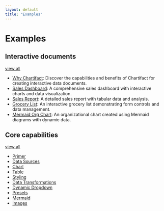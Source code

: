 ```yaml
---
layout: default
title: "Examples"
---
```


# Examples

## Interactive documents
[view all](https://microsoft.github.io/chartifact/view?load=../assets/examples/examples.markdown.folder.json)

- [Why Chartifact](https://microsoft.github.io/chartifact/view/?load=../assets/examples/markdown/why-chartifact.idoc.md): Discover the capabilities and benefits of Chartifact for creating interactive data documents.
- [Sales Dashboard](https://microsoft.github.io/chartifact/view/?load=../assets/examples/markdown/sales-dashboard.idoc.md): A comprehensive sales dashboard with interactive charts and data visualization.
- [Sales Report](https://microsoft.github.io/chartifact/view/?load=../assets/examples/markdown/sales-report.idoc.md): A detailed sales report with tabular data and analysis.
- [Grocery List](https://microsoft.github.io/chartifact/view/?load=../assets/examples/markdown/grocery-list.idoc.md): An interactive grocery list demonstrating form controls and data management.
- [Mermaid Org Chart](https://microsoft.github.io/chartifact/view/?load=../assets/examples/markdown/mermaid-org-chart.idoc.md): An organizational chart created using Mermaid diagrams with dynamic data.

## Core capabilities
[view all](https://microsoft.github.io/chartifact/view?load=../assets/examples/features.markdown.folder.json)

- [Primer](https://microsoft.github.io/chartifact/view/?load=../assets/examples/./markdown/features/1.primer.idoc.md)
- [Data Sources](https://microsoft.github.io/chartifact/view/?load=../assets/examples/markdown/features/2.data-sources.idoc.md)
- [Chart](https://microsoft.github.io/chartifact/view/?load=../assets/examples/markdown/features/3.chart.idoc.md)
- [Table](https://microsoft.github.io/chartifact/view/?load=../assets/examples/markdown/features/4.table.idoc.md)
- [Styling](https://microsoft.github.io/chartifact/view/?load=../assets/examples/markdown/features/5.styling.idoc.md)
- [Data Transformations](https://microsoft.github.io/chartifact/view/?load=../assets/examples/markdown/features/6.data-transformations.idoc.md)
- [Dynamic Dropdown](https://microsoft.github.io/chartifact/view/?load=../assets/examples/markdown/features/7.dropdown.idoc.md)
- [Presets](https://microsoft.github.io/chartifact/view/?load=../assets/examples/markdown/features/8.presets.idoc.md)
- [Mermaid](https://microsoft.github.io/chartifact/view/?load=../assets/examples/markdown/features/9.mermaid.idoc.md)
- [Images](https://microsoft.github.io/chartifact/view/?load=../assets/examples/markdown/features/10.images.idoc.md)

